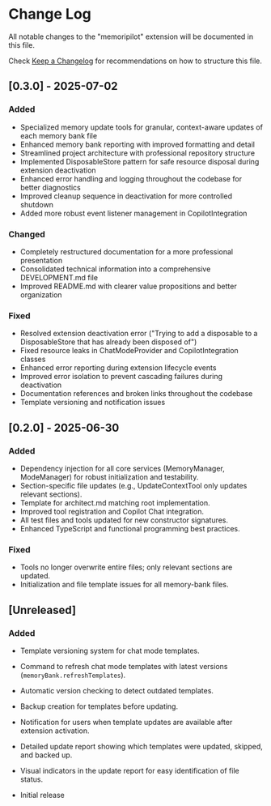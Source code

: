 # Change Log

All notable changes to the "memoripilot" extension will be documented in this file.

Check [Keep a Changelog](http://keepachangelog.com/) for recommendations on how to structure this file.

## [0.3.0] - 2025-07-02
### Added
- Specialized memory update tools for granular, context-aware updates of each memory bank file
- Enhanced memory bank reporting with improved formatting and detail
- Streamlined project architecture with professional repository structure
- Implemented DisposableStore pattern for safe resource disposal during extension deactivation
- Enhanced error handling and logging throughout the codebase for better diagnostics
- Improved cleanup sequence in deactivation for more controlled shutdown
- Added more robust event listener management in CopilotIntegration

### Changed
- Completely restructured documentation for a more professional presentation
- Consolidated technical information into a comprehensive DEVELOPMENT.md file
- Improved README.md with clearer value propositions and better organization

### Fixed
- Resolved extension deactivation error ("Trying to add a disposable to a DisposableStore that has already been disposed of")
- Fixed resource leaks in ChatModeProvider and CopilotIntegration classes
- Enhanced error reporting during extension lifecycle events
- Improved error isolation to prevent cascading failures during deactivation
- Documentation references and broken links throughout the codebase
- Template versioning and notification issues

## [0.2.0] - 2025-06-30
### Added
- Dependency injection for all core services (MemoryManager, ModeManager) for robust initialization and testability.
- Section-specific file updates (e.g., UpdateContextTool only updates relevant sections).
- Template for architect.md matching root implementation.
- Improved tool registration and Copilot Chat integration.
- All test files and tools updated for new constructor signatures.
- Enhanced TypeScript and functional programming best practices.

### Fixed
- Tools no longer overwrite entire files; only relevant sections are updated.
- Initialization and file template issues for all memory-bank files.

## [Unreleased]
### Added
- Template versioning system for chat mode templates.
- Command to refresh chat mode templates with latest versions (`memoryBank.refreshTemplates`).
- Automatic version checking to detect outdated templates.
- Backup creation for templates before updating.
- Notification for users when template updates are available after extension activation.
- Detailed update report showing which templates were updated, skipped, and backed up.
- Visual indicators in the update report for easy identification of file status.

- Initial release